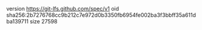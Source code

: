 version https://git-lfs.github.com/spec/v1
oid sha256:2b7276768cc9b212c7e972d0b3350fb6954fe002ba3f3bbff35a611dba139711
size 27598
